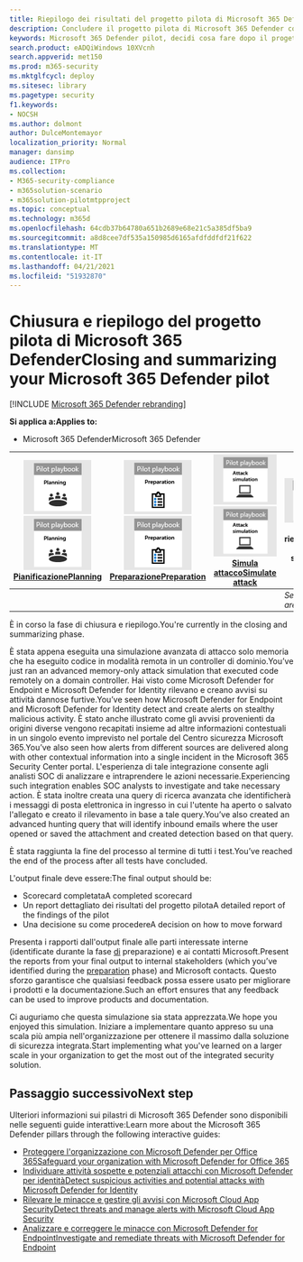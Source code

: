 ```yaml
---
title: Riepilogo dei risultati del progetto pilota di Microsoft 365 Defender
description: Concludere il progetto pilota di Microsoft 365 Defender completando la scorecard, analizzando i risultati dei report e decidendo come procedere.
keywords: Microsoft 365 Defender pilot, decidi cosa fare dopo il progetto pilota Microsoft 365 Defender, cosa fare dopo aver valutato Microsoft 365 Defender in produzione, transizione dal progetto pilota di Microsoft 365 Defender alla distribuzione, cyber security, minaccia persistente avanzata, sicurezza aziendale, dispositivi, dispositivo, identità, utenti, dati, applicazioni, incidenti, analisi e correzione automatizzate, ricerca avanzata
search.product: eADQiWindows 10XVcnh
search.appverid: met150
ms.prod: m365-security
ms.mktglfcycl: deploy
ms.sitesec: library
ms.pagetype: security
f1.keywords:
- NOCSH
ms.author: dolmont
author: DulceMontemayor
localization_priority: Normal
manager: dansimp
audience: ITPro
ms.collection:
- M365-security-compliance
- m365solution-scenario
- m365solution-pilotmtpproject
ms.topic: conceptual
ms.technology: m365d
ms.openlocfilehash: 64cdb37b64780a651b2689e68e21c5a385df5ba9
ms.sourcegitcommit: a8d8cee7df535a150985d6165afdfddfdf21f622
ms.translationtype: MT
ms.contentlocale: it-IT
ms.lasthandoff: 04/21/2021
ms.locfileid: "51932870"
---
```

# <a name="closing-and-summarizing-your-microsoft-365-defender-pilot"></a><span data-ttu-id="2d42b-104">Chiusura e riepilogo del progetto pilota di Microsoft 365 Defender</span><span class="sxs-lookup"><span data-stu-id="2d42b-104">Closing and summarizing your Microsoft 365 Defender pilot</span></span>  

[!INCLUDE [Microsoft 365 Defender rebranding](../includes/microsoft-defender.md)]


<span data-ttu-id="2d42b-105">**Si applica a:**</span><span class="sxs-lookup"><span data-stu-id="2d42b-105">**Applies to:**</span></span>
- <span data-ttu-id="2d42b-106">Microsoft 365 Defender</span><span class="sxs-lookup"><span data-stu-id="2d42b-106">Microsoft 365 Defender</span></span>



|<span data-ttu-id="2d42b-107">[![Pianificazione](../../media/phase-diagrams/1-planning.png)](m365d-pilot-plan.md)</span><span class="sxs-lookup"><span data-stu-id="2d42b-107">[![Planning](../../media/phase-diagrams/1-planning.png)](m365d-pilot-plan.md)</span></span><br/>[<span data-ttu-id="2d42b-108">Pianificazione</span><span class="sxs-lookup"><span data-stu-id="2d42b-108">Planning</span></span>](m365d-pilot-plan.md) |<span data-ttu-id="2d42b-109">[![Preparazione](../../media/phase-diagrams/2-prepare.png)](prepare-m365d-eval.md)</span><span class="sxs-lookup"><span data-stu-id="2d42b-109">[![Prepare](../../media/phase-diagrams/2-prepare.png)](prepare-m365d-eval.md)</span></span><br/>[<span data-ttu-id="2d42b-110">Preparazione</span><span class="sxs-lookup"><span data-stu-id="2d42b-110">Preparation</span></span>](prepare-m365d-eval.md) | <span data-ttu-id="2d42b-111">[![Simula attacco](../../media/phase-diagrams/3-simluate.png)](m365d-pilot-simulate.md)</span><span class="sxs-lookup"><span data-stu-id="2d42b-111">[![Simulate attack](../../media/phase-diagrams/3-simluate.png)](m365d-pilot-simulate.md)</span></span><br/>[<span data-ttu-id="2d42b-112">Simula attacco</span><span class="sxs-lookup"><span data-stu-id="2d42b-112">Simulate attack</span></span>](m365d-pilot-simulate.md) | ![Chiudi e riepiloga](../../media/phase-diagrams/4-summary.png)<br/><span data-ttu-id="2d42b-114">Chiudi e riepiloga</span><span class="sxs-lookup"><span data-stu-id="2d42b-114">Close and summarize</span></span>|
|--|--|--|--|
|| | |<span data-ttu-id="2d42b-115">*Sei qui!*</span><span class="sxs-lookup"><span data-stu-id="2d42b-115">*You are here!*</span></span>|


<span data-ttu-id="2d42b-116">È in corso la fase di chiusura e riepilogo.</span><span class="sxs-lookup"><span data-stu-id="2d42b-116">You're currently in the closing and summarizing phase.</span></span>

<span data-ttu-id="2d42b-117">È stata appena eseguita una simulazione avanzata di attacco solo memoria che ha eseguito codice in modalità remota in un controller di dominio.</span><span class="sxs-lookup"><span data-stu-id="2d42b-117">You’ve just ran an advanced memory-only attack simulation that executed code remotely on a domain controller.</span></span> <span data-ttu-id="2d42b-118">Hai visto come Microsoft Defender for Endpoint e Microsoft Defender for Identity rilevano e creano avvisi su attività dannose furtive.</span><span class="sxs-lookup"><span data-stu-id="2d42b-118">You’ve seen how Microsoft Defender for Endpoint and Microsoft Defender for Identity detect and create alerts on stealthy malicious activity.</span></span> <span data-ttu-id="2d42b-119">È stato anche illustrato come gli avvisi provenienti da origini diverse vengono recapitati insieme ad altre informazioni contestuali in un singolo evento imprevisto nel portale del Centro sicurezza Microsoft 365.</span><span class="sxs-lookup"><span data-stu-id="2d42b-119">You’ve also seen how alerts from different sources are delivered along with other contextual information into a single incident in the Microsoft 365 Security Center portal.</span></span> <span data-ttu-id="2d42b-120">L'esperienza di tale integrazione consente agli analisti SOC di analizzare e intraprendere le azioni necessarie.</span><span class="sxs-lookup"><span data-stu-id="2d42b-120">Experiencing such integration enables SOC analysts to investigate and take necessary action.</span></span> <span data-ttu-id="2d42b-121">È stata inoltre creata una query di ricerca avanzata che identificherà i messaggi di posta elettronica in ingresso in cui l'utente ha aperto o salvato l'allegato e creato il rilevamento in base a tale query.</span><span class="sxs-lookup"><span data-stu-id="2d42b-121">You’ve also created an advanced hunting query that will identify inbound emails where the user opened or saved the attachment and created detection based on that query.</span></span>

<span data-ttu-id="2d42b-122">È stata raggiunta la fine del processo al termine di tutti i test.</span><span class="sxs-lookup"><span data-stu-id="2d42b-122">You’ve reached the end of the process after all tests have concluded.</span></span>

<span data-ttu-id="2d42b-123">L'output finale deve essere:</span><span class="sxs-lookup"><span data-stu-id="2d42b-123">The final output should be:</span></span>

- <span data-ttu-id="2d42b-124">Scorecard completata</span><span class="sxs-lookup"><span data-stu-id="2d42b-124">A completed scorecard</span></span>
- <span data-ttu-id="2d42b-125">Un report dettagliato dei risultati del progetto pilota</span><span class="sxs-lookup"><span data-stu-id="2d42b-125">A detailed report of the findings of the pilot</span></span>
- <span data-ttu-id="2d42b-126">Una decisione su come procedere</span><span class="sxs-lookup"><span data-stu-id="2d42b-126">A decision on how to move forward</span></span>

<span data-ttu-id="2d42b-127">Presenta i rapporti dall'output finale alle parti interessate interne (identificate durante la fase [di](./prepare-m365d-eval.md) preparazione) e ai contatti Microsoft.</span><span class="sxs-lookup"><span data-stu-id="2d42b-127">Present the reports from your final output to internal stakeholders (which you’ve identified during the [preparation](./prepare-m365d-eval.md) phase) and Microsoft contacts.</span></span> <span data-ttu-id="2d42b-128">Questo sforzo garantisce che qualsiasi feedback possa essere usato per migliorare i prodotti e la documentazione.</span><span class="sxs-lookup"><span data-stu-id="2d42b-128">Such an effort ensures that any feedback can be used to improve products and documentation.</span></span>

<span data-ttu-id="2d42b-129">Ci auguriamo che questa simulazione sia stata apprezzata.</span><span class="sxs-lookup"><span data-stu-id="2d42b-129">We hope you enjoyed this simulation.</span></span> <span data-ttu-id="2d42b-130">Iniziare a implementare quanto appreso su una scala più ampia nell'organizzazione per ottenere il massimo dalla soluzione di sicurezza integrata.</span><span class="sxs-lookup"><span data-stu-id="2d42b-130">Start implementing what you've learned on a larger scale in your organization to get the most out of the integrated security solution.</span></span>

## <a name="next-step"></a><span data-ttu-id="2d42b-131">Passaggio successivo</span><span class="sxs-lookup"><span data-stu-id="2d42b-131">Next step</span></span>
<span data-ttu-id="2d42b-132">Ulteriori informazioni sui pilastri di Microsoft 365 Defender sono disponibili nelle seguenti guide interattive:</span><span class="sxs-lookup"><span data-stu-id="2d42b-132">Learn more about the Microsoft 365 Defender pillars through the following interactive guides:</span></span>
- [<span data-ttu-id="2d42b-133">Proteggere l'organizzazione con Microsoft Defender per Office 365</span><span class="sxs-lookup"><span data-stu-id="2d42b-133">Safeguard your organization with Microsoft Defender for Office 365</span></span>](https://aka.ms/O365ATP-Interactive-Guide)
- [<span data-ttu-id="2d42b-134">Individuare attività sospette e potenziali attacchi con Microsoft Defender per identità</span><span class="sxs-lookup"><span data-stu-id="2d42b-134">Detect suspicious activities and potential attacks with Microsoft Defender for Identity</span></span>](https://aka.ms/AATP-Interactive-Guide)
- [<span data-ttu-id="2d42b-135">Rilevare le minacce e gestire gli avvisi con Microsoft Cloud App Security</span><span class="sxs-lookup"><span data-stu-id="2d42b-135">Detect threats and manage alerts with Microsoft Cloud App Security</span></span>](https://aka.ms/DetectThreatsAndAlertsMCAS-InteractiveGuide)
- [<span data-ttu-id="2d42b-136">Analizzare e correggere le minacce con Microsoft Defender for Endpoint</span><span class="sxs-lookup"><span data-stu-id="2d42b-136">Investigate and remediate threats with Microsoft Defender for Endpoint</span></span>](https://aka.ms/MDATP-IR-Interactive-Guide)